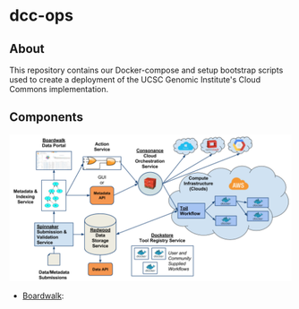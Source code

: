 # dcc-ops

## About

This repository contains our Docker-compose and setup bootstrap scripts used to create a deployment of the UCSC Genomic Institute's Cloud Commons implementation.

## Components

![Cloud Commons Arch](docs/dcc-arch.png)

* [Boardwalk](boardwalk/README.md):
